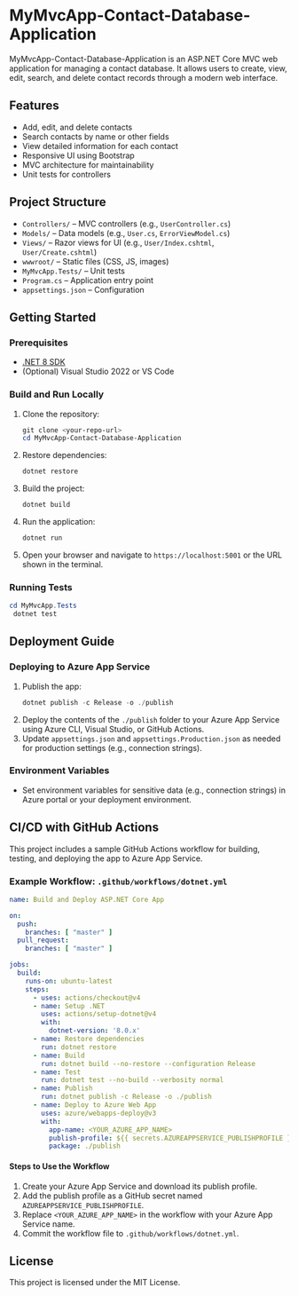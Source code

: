 # MyMvcApp-Contact-Database-Application

MyMvcApp-Contact-Database-Application is an ASP.NET Core MVC web application for managing a contact database. It allows users to create, view, edit, search, and delete contact records through a modern web interface.

## Features
- Add, edit, and delete contacts
- Search contacts by name or other fields
- View detailed information for each contact
- Responsive UI using Bootstrap
- MVC architecture for maintainability
- Unit tests for controllers

## Project Structure
- `Controllers/` – MVC controllers (e.g., `UserController.cs`)
- `Models/` – Data models (e.g., `User.cs`, `ErrorViewModel.cs`)
- `Views/` – Razor views for UI (e.g., `User/Index.cshtml`, `User/Create.cshtml`)
- `wwwroot/` – Static files (CSS, JS, images)
- `MyMvcApp.Tests/` – Unit tests
- `Program.cs` – Application entry point
- `appsettings.json` – Configuration

## Getting Started
### Prerequisites
- [.NET 8 SDK](https://dotnet.microsoft.com/en-us/download/dotnet/8.0)
- (Optional) Visual Studio 2022 or VS Code

### Build and Run Locally
1. Clone the repository:
   ```powershell
   git clone <your-repo-url>
   cd MyMvcApp-Contact-Database-Application
   ```
2. Restore dependencies:
   ```powershell
   dotnet restore
   ```
3. Build the project:
   ```powershell
   dotnet build
   ```
4. Run the application:
   ```powershell
   dotnet run
   ```
5. Open your browser and navigate to `https://localhost:5001` or the URL shown in the terminal.

### Running Tests
```powershell
cd MyMvcApp.Tests
 dotnet test
```

## Deployment Guide
### Deploying to Azure App Service
1. Publish the app:
   ```powershell
   dotnet publish -c Release -o ./publish
   ```
2. Deploy the contents of the `./publish` folder to your Azure App Service using Azure CLI, Visual Studio, or GitHub Actions.
3. Update `appsettings.json` and `appsettings.Production.json` as needed for production settings (e.g., connection strings).

### Environment Variables
- Set environment variables for sensitive data (e.g., connection strings) in Azure portal or your deployment environment.

## CI/CD with GitHub Actions
This project includes a sample GitHub Actions workflow for building, testing, and deploying the app to Azure App Service.

### Example Workflow: `.github/workflows/dotnet.yml`
```yaml
name: Build and Deploy ASP.NET Core App

on:
  push:
    branches: [ "master" ]
  pull_request:
    branches: [ "master" ]

jobs:
  build:
    runs-on: ubuntu-latest
    steps:
      - uses: actions/checkout@v4
      - name: Setup .NET
        uses: actions/setup-dotnet@v4
        with:
          dotnet-version: '8.0.x'
      - name: Restore dependencies
        run: dotnet restore
      - name: Build
        run: dotnet build --no-restore --configuration Release
      - name: Test
        run: dotnet test --no-build --verbosity normal
      - name: Publish
        run: dotnet publish -c Release -o ./publish
      - name: Deploy to Azure Web App
        uses: azure/webapps-deploy@v3
        with:
          app-name: <YOUR_AZURE_APP_NAME>
          publish-profile: ${{ secrets.AZUREAPPSERVICE_PUBLISHPROFILE }}
          package: ./publish
```

#### Steps to Use the Workflow
1. Create your Azure App Service and download its publish profile.
2. Add the publish profile as a GitHub secret named `AZUREAPPSERVICE_PUBLISHPROFILE`.
3. Replace `<YOUR_AZURE_APP_NAME>` in the workflow with your Azure App Service name.
4. Commit the workflow file to `.github/workflows/dotnet.yml`.

## License
This project is licensed under the MIT License.
